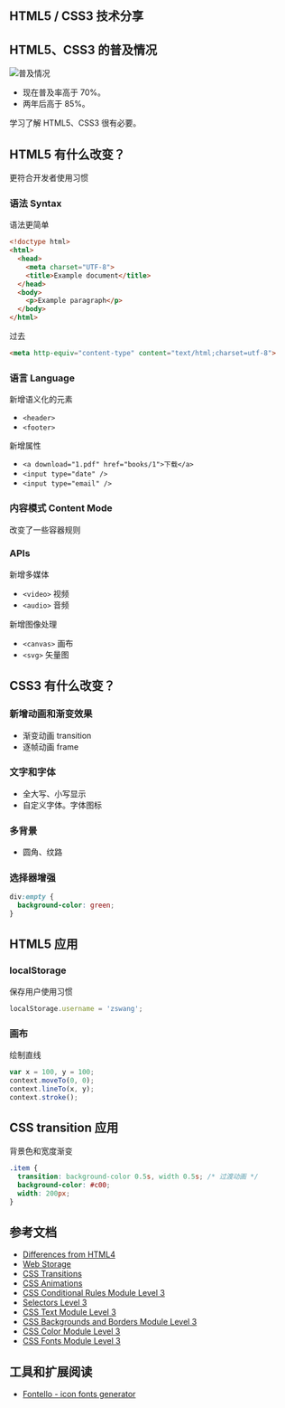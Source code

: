 HTML5 / CSS3 技术分享
---

## HTML5、CSS3 的普及情况

![普及情况](http://divio.qiniudn.com/FrQ0dtCwjxot1EzwItwbH7yQHr-F)

* 现在普及率高于 70%。
* 两年后高于 85%。

学习了解 HTML5、CSS3 很有必要。

## HTML5 有什么改变？

更符合开发者使用习惯

### 语法 Syntax

语法更简单

```html
<!doctype html>
<html>
  <head>
    <meta charset="UTF-8">
    <title>Example document</title>
  </head>
  <body>
    <p>Example paragraph</p>
  </body>
</html>
```

过去

```html
<meta http-equiv="content-type" content="text/html;charset=utf-8">
```
### 语言 Language

新增语义化的元素

 * `<header>`
 * `<footer>`

新增属性

* `<a download="1.pdf" href="books/1">下载</a>`
* `<input type="date" />`
* `<input type="email" />`

### 内容模式 Content Mode

改变了一些容器规则

### APIs

新增多媒体

* `<video>` 视频
* `<audio>` 音频

新增图像处理

* `<canvas>` 画布
* `<svg>` 矢量图

## CSS3 有什么改变？

### 新增动画和渐变效果

* 渐变动画 transition
* 逐帧动画 frame

### 文字和字体

* 全大写、小写显示
* 自定义字体。字体图标

### 多背景

* 圆角、纹路

### 选择器增强

```css
div:empty {
  background-color: green;
}
```

## HTML5 应用

### localStorage

保存用户使用习惯

```javascript
localStorage.username = 'zswang';
```

### 画布

绘制直线

```javascript
var x = 100, y = 100;
context.moveTo(0, 0);
context.lineTo(x, y);
context.stroke();
```

## CSS transition 应用

背景色和宽度渐变

```css
.item {
  transition: background-color 0.5s, width 0.5s; /* 过渡动画 */
  background-color: #c00;
  width: 200px;
}
```

## 参考文档

* [Differences from HTML4](http://www.w3.org/TR/html5-diff/)
* [Web Storage](http://www.w3.org/TR/webstorage/)
* [CSS Transitions](http://www.w3.org/TR/css3-transitions/)
* [CSS Animations](http://www.w3.org/TR/css3-animations/)
* [CSS Conditional Rules Module Level 3](http://www.w3.org/TR/css3-conditional/)
* [Selectors Level 3](http://www.w3.org/TR/selectors/)
* [CSS Text Module Level 3](http://www.w3.org/TR/css3-text/)
* [CSS Backgrounds and Borders Module Level 3](http://www.w3.org/TR/css3-background/)
* [CSS Color Module Level 3](http://www.w3.org/TR/css3-color/)
* [CSS Fonts Module Level 3](http://www.w3.org/TR/css3-fonts/)

## 工具和扩展阅读

* [Fontello - icon fonts generator](http://fontello.com/)